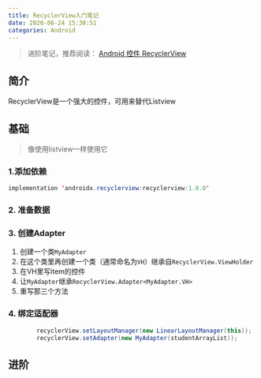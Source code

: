 ```yaml
---
title: RecyclerView入门笔记
date: 2020-06-24 15:38:51
categories: Android
---
```

> 进阶笔记，推荐阅读： [Android 控件 RecyclerView](https://www.jianshu.com/p/4f9591291365)

## 简介
RecyclerView是一个强大的控件，可用来替代Listview

## 基础
> 像使用listview一样使用它

### 1.添加依赖

```java
implementation 'androidx.recyclerview:recyclerview:1.0.0'
```
### 2. 准备数据

### 3. 创建Adapter
1. 创建一个类`MyAdapter`
2. 在这个类里再创建一个类（通常命名为`VH`）继承自`RecyclerView.ViewHolder`
3. 在VH里写item的控件
4. 让`MyAdapter`继承`RecyclerView.Adapter<MyAdapter.VH>`
5. 重写那三个方法

### 4. 绑定适配器
```java
        recyclerView.setLayoutManager(new LinearLayoutManager(this));
        recyclerView.setAdapter(new MyAdapter(studentArrayList));
```


## 进阶

